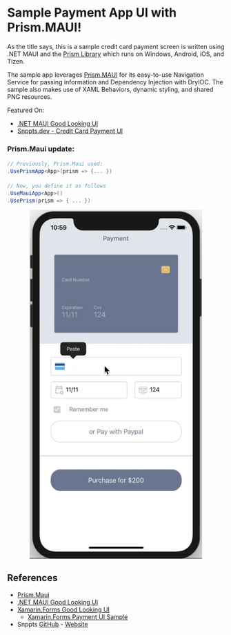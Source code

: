 # Sample Payment App UI with Prism.MAUI!

As the title says, this is a sample credit card payment screen is written using .NET MAUI and the [Prism Library](https://github.com/PrismLibrary) which runs on Windows, Android, iOS, and Tizen.

The sample app leverages [Prism.MAUI](https://github.com/PrismLibrary/Prism.Maui) for its easy-to-use Navigation Service for passing information and Dependency Injection with DryIOC. The sample also makes use of XAML Behaviors, dynamic styling, and shared PNG resources.

Featured On:
* [.NET MAUI Good Looking UI](https://github.com/jsuarezruiz/dotnet-maui-showcase)
* [Snppts.dev - Credit Card Payment UI](https://www.snppts.dev/snippet/credit-card-payment-ui)

### Prism.Maui update:

```cs
// Previously, Prism.Maui used:
.UsePrismApp<App>(prism => {... })

// Now, you define it as follows
.UseMauiApp<App>()
.UsePrism(prism => { ... })
```

<p align="center"><img src="SampleCards.gif" width="400" /></p>

## References

* [Prism.Maui](https://github.com/PrismLibrary/Prism.Maui)
* [.NET MAUI Good Looking UI](https://github.com/jsuarezruiz/dotnet-maui-showcase)
* [Xamarin.Forms Good Looking UI](https://github.com/jsuarezruiz/xamarin-forms-goodlooking-UI)
  * [Xamarin.Forms Payment UI Sample](https://github.com/CrossGeeks/PaymentUISample)
* Snppts [GitHub](https://github.com/snpptsdev/snppts) - [Website](https://www.snppts.dev/)
